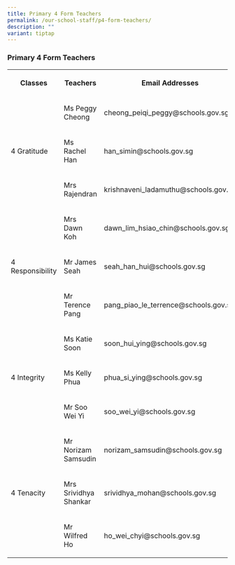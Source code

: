 ```yaml
---
title: Primary 4 Form Teachers
permalink: /our-school-staff/p4-form-teachers/
description: ""
variant: tiptap
---
```

<h3>Primary 4 Form Teachers</h3>
<table style="minWidth: 75px">
<colgroup>
<col>
<col>
<col>
</colgroup>
<tbody>
<tr>
<th rowspan="1" colspan="1">
<p>Classes</p>
</th>
<th rowspan="1" colspan="1">
<p>Teachers</p>
</th>
<th rowspan="1" colspan="1">
<p>Email Addresses</p>
</th>
</tr>
<tr>
<td rowspan="3" colspan="1">
<p>4 Gratitude</p>
</td>
<td rowspan="1" colspan="1">
<p>Ms Peggy Cheong</p>
</td>
<td rowspan="1" colspan="1">
<p>cheong_peiqi_peggy@schools.gov.sg</p>
</td>
</tr>
<tr>
<td rowspan="1" colspan="1">
<p>Ms Rachel Han</p>
</td>
<td rowspan="1" colspan="1">
<p>han_simin@schools.gov.sg</p>
</td>
</tr>
<tr>
<td rowspan="1" colspan="1">
<p>Mrs Rajendran</p>
</td>
<td rowspan="1" colspan="1">
<p>krishnaveni_ladamuthu@schools.gov.sg</p>
</td>
</tr>
<tr>
<td rowspan="3" colspan="1">
<p>4 Responsibility</p>
</td>
<td rowspan="1" colspan="1">
<p>Mrs Dawn Koh</p>
</td>
<td rowspan="1" colspan="1">
<p>dawn_lim_hsiao_chin@schools.gov.sg</p>
</td>
</tr>
<tr>
<td rowspan="1" colspan="1">
<p>Mr James Seah</p>
</td>
<td rowspan="1" colspan="1">
<p>seah_han_hui@schools.gov.sg</p>
</td>
</tr>
<tr>
<td rowspan="1" colspan="1">
<p>Mr Terence Pang</p>
</td>
<td rowspan="1" colspan="1">
<p>pang_piao_le_terrence@schools.gov.sg</p>
</td>
</tr>
<tr>
<td rowspan="3" colspan="1">
<p>4 Integrity</p>
</td>
<td rowspan="1" colspan="1">
<p>Ms Katie Soon</p>
</td>
<td rowspan="1" colspan="1">
<p>soon_hui_ying@schools.gov.sg</p>
</td>
</tr>
<tr>
<td rowspan="1" colspan="1">
<p>Ms Kelly Phua</p>
</td>
<td rowspan="1" colspan="1">
<p>phua_si_ying@schools.gov.sg</p>
</td>
</tr>
<tr>
<td rowspan="1" colspan="1">
<p>Mr Soo Wei Yi</p>
</td>
<td rowspan="1" colspan="1">
<p>soo_wei_yi@schools.gov.sg</p>
</td>
</tr>
<tr>
<td rowspan="3" colspan="1">
<p>4 Tenacity</p>
</td>
<td rowspan="1" colspan="1">
<p>Mr Norizam Samsudin</p>
</td>
<td rowspan="1" colspan="1">
<p>norizam_samsudin@schools.gov.sg</p>
</td>
</tr>
<tr>
<td rowspan="1" colspan="1">
<p>Mrs Srividhya Shankar</p>
</td>
<td rowspan="1" colspan="1">
<p>srividhya_mohan@schools.gov.sg</p>
</td>
</tr>
<tr>
<td rowspan="1" colspan="1">
<p>Mr Wilfred Ho</p>
</td>
<td rowspan="1" colspan="1">
<p>ho_wei_chyi@schools.gov.sg</p>
</td>
</tr>
</tbody>
</table>
<p></p>